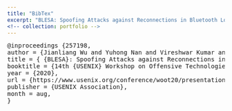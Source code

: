 ```yaml
---
title: "BibTex"
excerpt: "BLESA: Spoofing Attacks against Reconnections in Bluetooth Low Energy"
<!-- collection: portfolio -->
---
```


<pre>
@inproceedings {257198,
author = {Jianliang Wu and Yuhong Nan and Vireshwar Kumar and Dave (Jing) Tian and Antonio Bianchi and Mathias Payer and Dongyan Xu},
title = { {BLESA}: Spoofing Attacks against Reconnections in Bluetooth Low Energy},
booktitle = {14th {USENIX} Workshop on Offensive Technologies ({WOOT} 20)},
year = {2020},
url = {https://www.usenix.org/conference/woot20/presentation/wu},
publisher = {USENIX Association},
month = aug,
}
</pre>
